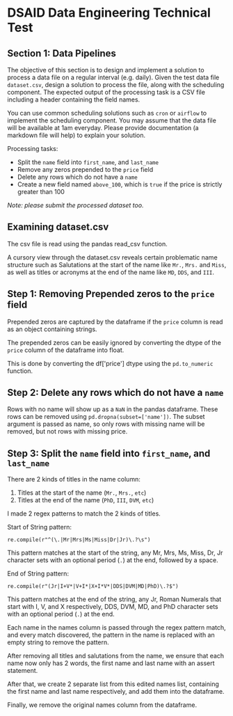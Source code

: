 # DSAID Data Engineering Technical Test

## Section 1: Data Pipelines
The objective of this section is to design and implement a solution to process a data file on a regular interval (e.g. daily). Given the test data file `dataset.csv`, design a solution to process the file, along with the scheduling component. The expected output of the processing task is a CSV file including a header containing the field names.

You can use common scheduling solutions such as `cron` or `airflow` to implement the scheduling component. You may assume that the data file will be available at 1am everyday. Please provide documentation (a markdown file will help) to explain your solution.

Processing tasks:
- Split the `name` field into `first_name`, and `last_name`
- Remove any zeros prepended to the `price` field
- Delete any rows which do not have a `name`
- Create a new field named `above_100`, which is `true` if the price is strictly greater than 100

*Note: please submit the processed dataset too.*


## Examining dataset.csv

The csv file is read using the pandas read_csv function.

A cursory view through the dataset.csv reveals certain problematic name structure such as Salutations at the start of the name like `Mr.`, `Mrs.` and `Miss`, as well as titles or acronyms at the end of the name like `MD`, `DDS`, and `III`.

## Step 1: Removing Prepended zeros to the `price` field

Prepended zeros are captured by the dataframe if the `price` column is read as an object containing strings.

The prepended zeros can be easily ignored by converting the dtype of the `price` column of the dataframe into float. 

This is done by converting the df['price'] dtype using the `pd.to_numeric` function.

## Step 2: Delete any rows which do not have a `name`
Rows with no name will show up as a `NaN` in the pandas dataframe.
These rows can be removed using `pd.dropna(subset=['name'])`.
The subset argument is passed as name, so only rows with missing name will be removed,
but not rows with missing price.

## Step 3: Split the `name` field into `first_name`, and `last_name`
There are 2 kinds of titles in the name column:
1. Titles at the start of the name (`Mr.`, `Mrs.`, `etc`)
2. Titles at the end of the name (`PhD`, `III`, `DVM`, `etc`)

I made 2 regex patterns to match the 2 kinds of titles.

Start of String pattern: 

`re.compile(r"^(\.|Mr|Mrs|Ms|Miss|Dr|Jr)\.?\s")`

This pattern matches at the start of the string, any Mr, Mrs, Ms, Miss, Dr, Jr character sets with an optional period (`.`) at the end, followed by a space.


End of String pattern: 

`re.compile(r"(Jr|I+V*|V+I*|X+I*V*|DDS|DVM|MD|PhD)\.?$")`

This pattern matches at the end of the string, any Jr, Roman Numerals that start with I, V, and X respectively, DDS, DVM, MD, and PhD character sets with an optional period (`.`) at the end.

Each name in the names column is passed through the regex pattern match, and every match discovered, the pattern in the name is replaced with an empty string to remove the pattern.

After removing all titles and salutations from the name, we ensure that each name now only has 2 words, the first name and last name with an assert statement. 

After that, we create 2 separate list from this edited names list, containing the first name and last name respectively, and add them into the dataframe. 

Finally, we remove the original names column from the dataframe.



